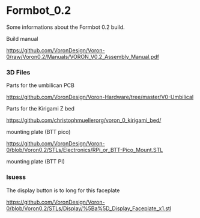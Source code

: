 # Formbot_0.2
Some informations about the Formbot 0.2 build.

Build manual

https://github.com/VoronDesign/Voron-0/raw/Voron0.2/Manuals/VORON_V0.2_Assembly_Manual.pdf

### 3D Files 
Parts for the umbilican PCB

https://github.com/VoronDesign/Voron-Hardware/tree/master/V0-Umbilical

Parts for the Kirigami Z bed 

https://github.com/christophmuellerorg/voron_0_kirigami_bed/

mounting plate (BTT pico) 

https://github.com/VoronDesign/Voron-0/blob/Voron0.2/STLs/Electronics/RPi_or_BTT-Pico_Mount.STL

mounting plate (BTT PI) 


### Isuess 

The display button is to long for this faceplate

https://github.com/VoronDesign/Voron-0/blob/Voron0.2/STLs/Display/%5Ba%5D_Display_Faceplate_x1.stl
